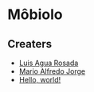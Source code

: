# Môbiolo


## Creaters
* <a href="https://www.facebook.com/luis.deaguarosada" target="_blank">Luis Agua Rosada</a>
* <a href="https://www.facebook.com/marioalfredo.jorge" target="_blank">Mario Alfredo Jorge</a>
* <a href="http://example.com/" target="_blank">Hello, world!</a>
